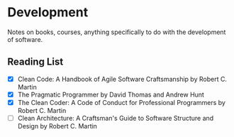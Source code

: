 # Development

Notes on books, courses, anything specifically to do with the development of software.

## Reading List

- [x] Clean Code: A Handbook of Agile Software Craftsmanship by Robert C. Martin
- [x] The Pragmatic Programmer by David Thomas and Andrew Hunt
- [x] The Clean Coder: A Code of Conduct for Professional Programmers by Robert C. Martin
- [ ] Clean Architecture: A Craftsman's Guide to Software Structure and Design by Robert C. Martin
